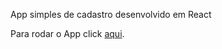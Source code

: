 App simples de cadastro desenvolvido em React

Para rodar o App click [aqui](https://delonhenrique.github.io/react-tutorial).